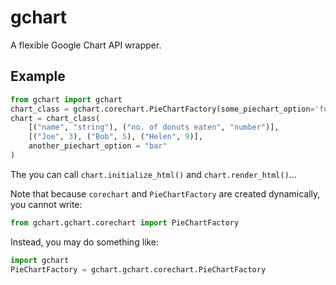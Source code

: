 gchart
======

A flexible Google Chart API wrapper.

Example
-------

```python
from gchart import gchart
chart_class = gchart.corechart.PieChartFactory(some_piechart_option='foo')
chart = chart_class(
    [("name", "string"), ("no. of donuts eaten", "number")],
    [("Joe", 3), ("Bob", 5), ("Helen", 9)],
    another_piechart_option = "bar"
)
```

The you can call `chart.initialize_html()` and `chart.render_html()`...

Note that because `corechart` and `PieChartFactory` are created dynamically, you cannot write:

```python
from gchart.gchart.corechart import PieChartFactory
```

Instead, you may do something like:

```python
import gchart
PieChartFactory = gchart.gchart.corechart.PieChartFactory
```